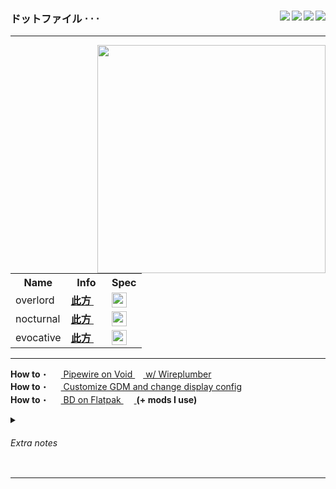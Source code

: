 <div>

<img src="https://img.shields.io/badge/dots-%23EA4AAA.svg?style=for-the-badge&logo=github&logoColor=white" align="right">
<img src="https://img.shields.io/badge/I3--GAPS-%236929C4.svg?style=for-the-badge&logo=gnometerminal&logoColor=white" align="right">
<img src="https://img.shields.io/badge/GNOME-%232284F2.svg?style=for-the-badge&logo=gnome&logoColor=white" align="right">
<img src="https://img.shields.io/badge/Linux-FCC624?style=for-the-badge&logo=linux&logoColor=black" align="right">

<h3>ドットファイル ⋅ ⋅ ⋅</h3>
</div>

** **

<img src="https://c.tenor.com/6amuFPmzdmIAAAAd/lycoris-recoil-takina.gif" align="right" height="365">
 <table>
  <tr>
    <th>Name</th>
    <th>Info</th>
    <th>Spec</th>
  </tr>
  <tr>
    <td>overlord</td>
    <td>
      <a href="https://github.com/czarhex/dotfiles/blob/main/assets/OVERLORD.md#shell"><b>此方 </b><img src="https://voidlinux.org/assets/img/void_bg.png" width="13"></a> 
    </td>
    <td>
      <!-- Desktop -->
      <img src="https://img.shields.io/static/v1?label=&message=desk workstation&color=222222&labelColor=179C7D&style=flat-square&logo=testinglibrary&logoColor=white" height="24">
    </td>
  </tr>
  <tr>
    <td>nocturnal</td>
    <td>
      <a href="https://github.com/czarhex/dotfiles/blob/main/assets/NOCTURNAL.md#shell"><b>此方 </b><img src="https://voidlinux.org/assets/img/void_bg.png" width="13"></a> 
    </td>
    <td>
      <!-- Thinkpad <b>X260</b> -->
      <img src="https://img.shields.io/static/v1?label=&message=thinkpad X260&color=222222&labelColor=EE2624&style=flat-square&logo=thinkpad&logoColor=white" height="24">
    </td>
  </tr>
  <tr>
    <td>evocative</td>
    <td>
      <a href="https://www.youtube.com/watch?v=KrwdRMWnt14&t=12s"><b>此方 </b><img src="https://voidlinux.org/assets/img/void_bg.png" width="13"></a> 
    </td>
    <td>
      <!-- Thinkpad <b>X60</b> -->
      <img src="https://img.shields.io/static/v1?label=&message=thinkpad X60&color=222222&labelColor=1261FE&style=flat-square&logo=ibm&logoColor=white" height="24">
    </td>
  </tr>
</table> 

** **
  <b>How to</b>・
  <a href=https://github.com/czarhex/dotfiles/blob/main/assets/PIPEVOID.md>
    <img src="https://fedoraloveskde.org/pipewire_logo.svg" width="15"> Pipewire on Void <img src="https://voidlinux.org/assets/img/void_bg.png" width="13"> w/ Wireplumber
  </a>
  <br>
  <b>How to</b>・
  <a href=https://github.com/czarhex/dotfiles/blob/main/assets/GDMCUSTOM.md>
    <img src="https://www.nicepng.com/png/full/368-3682089_ubuntu-gnome-logo-png.png" width="15"> Customize GDM and change display config
  </a>
  <br>
  <b>How to</b>・
  <a href=https://github.com/czarhex/dotfiles/blob/main/assets/BDFLAT.md>
    <img src="https://seeklogo.com/images/D/discord-color-logo-E5E6DFEF80-seeklogo.com.png" width="15"> BD on Flatpak 
    <img src="https://flathub.org/assets/themes/flathub/flathub-logo.png" width="17">
  </a> <b>(+ mods I use)</b>
  <br>
    <details>
  <summary><h6>Extra notes</h6></summary>
  <b>ACPI errors?</b> change "loglevel=4" in <code>/etc/default/grub</code> to "loglevel=0" <br>
  and <code>sudo update-grub</code> 
  <br></br>
  <b>Bad TTY and GRUB resolution?</b> Add these in there:
  <pre><code>
  GRUB_GFXMODE=1920x1080x32
  GRUB_GFXPAYLOAD_LINUX=1920x1080x32
  </code></pre>
  <b>NVIDIA?</b> <code>nvidia-drm.modeset=1</code>
  <br></br>
  <b>CJK and Emoji fonts:</b> noto-fonts-cjk, noto-fonts-emoji
</details>

** **
